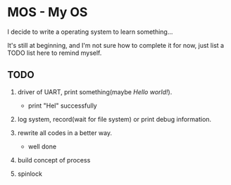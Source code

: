 # MOS - My OS

I decide to write a operating system to learn something...

It's still at beginning, and I'm not sure how to complete it for now,
just list a TODO list here to remind myself.

## TODO

1. driver of UART, print something(maybe _Hello world!_).
	- print "Hel" successfully

2. log system, record(wait for file system) or print debug information.

3. rewrite all codes in a better way.
	- well done

4. build concept of process 

5. spinlock
